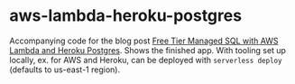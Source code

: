 # aws-lambda-heroku-postgres

Accompanying code for the blog post [Free Tier Managed SQL with AWS Lambda and Heroku Postgres](https://mattwelke.com/2019/01/06/free-tier-managed-sql-with-aws-lambda-and-heroku-postgres.html). Shows the finished app. With tooling set up locally, ex. for AWS and Heroku, can be deployed with `serverless deploy` (defaults to us-east-1 region).
